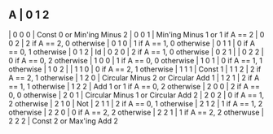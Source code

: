 A | 0 1 2
----------
  | 0 0 0 | Const 0 or Min'ing Minus 2
  | 0 0 1 | Min'ing Minus 1 or 1 if A == 2
  | 0 0 2 | 2 if A == 2, 0 otherwise
  | 0 1 0 | 1 if A == 1, 0 otherwise
  | 0 1 1 | 0 if A == 0, 1 otherwise
  | 0 1 2 | Id
  | 0 2 0 | 2 if A == 1, 0 otherwise
  | 0 2 1 | 
  | 0 2 2 | 0 if A == 0, 2 otherwise
  | 1 0 0 | 1 if A == 0, 0 otherwise
  | 1 0 1 | 0 if A == 1, 1 otherwise
  | 1 0 2 | 
  | 1 1 0 | 0 if A == 2, 1 otherwise
  | 1 1 1 | Const 1
  | 1 1 2 | 2 if A == 2, 1 otherwise
  | 1 2 0 | Circular Minus 2 or Circular Add 1
  | 1 2 1 | 2 if A == 1, 1 otherwise
  | 1 2 2 | Add 1 or 1 if A == 0, 2 otherwise
  | 2 0 0 | 2 if A == 0, 0 otherwise
  | 2 0 1 | Circular Minus 1 or Circular Add 2
  | 2 0 2 | 0 if A == 1, 2 otherwise
  | 2 1 0 | Not
  | 2 1 1 | 2 if A == 0, 1 otherwise
  | 2 1 2 | 1 if A == 1, 2 otherwise
  | 2 2 0 | 0 if A == 2, 2 otherwise
  | 2 2 1 | 1 if A == 2, 2 otherwuse
  | 2 2 2 | Const 2 or Max'ing Add 2
